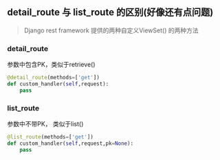 ## detail_route 与 list_route 的区别(好像还有点问题)

> Django rest framework 提供的两种自定义ViewSet() 的两种方法

### detail_route

参数中包含PK，类似于retrieve()

```python
@detail_route(methods=['get'])
def custom_handler(self,request):
    pass
```

### list_route

参数中不带PK， 类似于list()


```python    
@list_route(methods=['get'])
def custom_handler(self,request,pk=None):
    pass
```
